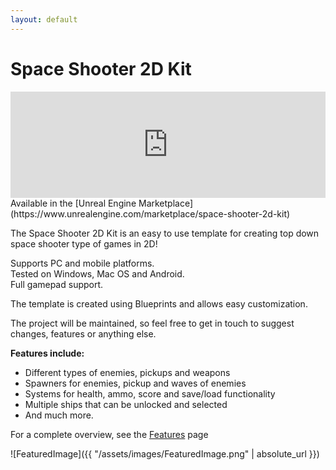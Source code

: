 ```yaml
---
layout: default
---
```


# Space Shooter 2D Kit

<iframe src="https://widgets.gamejolt.com/package/v1?key=AAbt97Rb&theme=light" frameborder="0" width="100%" height="170"></iframe>  
<br/>
Available in the [Unreal Engine Marketplace](https://www.unrealengine.com/marketplace/space-shooter-2d-kit)

The Space Shooter 2D Kit is an easy to use template for creating top down space shooter type of games in 2D!

Supports PC and mobile platforms.  
Tested on Windows, Mac OS and Android.  
Full gamepad support. 

The template is created using Blueprints and allows easy customization.
 
The project will be maintained, so feel free to get in touch to suggest changes, features or anything else.

__Features include:__ 

- Different types of enemies, pickups and weapons   
- Spawners for enemies, pickup and waves of enemies  
- Systems for health, ammo, score and save/load functionality
- Multiple ships that can be unlocked and selected
- And much more.

For a complete overview, see the [Features](https://gracesgames.com/SpaceShooter2DKit/features/) page

![FeaturedImage]({{ "/assets/images/FeaturedImage.png" | absolute_url }})